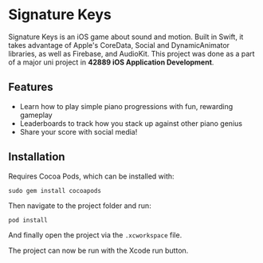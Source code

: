 # Signature Keys
Signature Keys is an iOS game about sound and motion. Built in Swift, it takes advantage of Apple's CoreData, Social and DynamicAnimator libraries, as well as Firebase, and AudioKit. This project was done as a part of a major uni project in **42889 iOS Application Development**.

## Features
- Learn how to play simple piano progressions with fun, rewarding gameplay
- Leaderboards to track how you stack up against other piano genius
- Share your score with social media!

## Installation
Requires Cocoa Pods, which can be installed with: 
```
sudo gem install cocoapods
```

Then navigate to the project folder and run:
```
pod install
```

And finally open the project via the `.xcworkspace` file.

The project can now be run with the Xcode run button.
